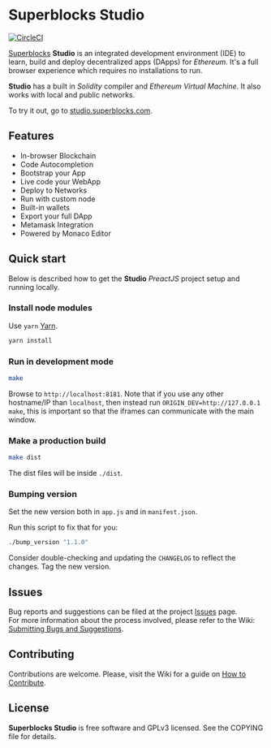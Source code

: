 # Superblocks Studio

[![CircleCI](https://circleci.com/gh/SuperblocksHQ/studio.svg?style=shield&circle-token=c798fc7a66f88cff97b4d77e4082752568b33195)](https://circleci.com/gh/SuperblocksHQ/studio)

[Superblocks](https://superblocks.com) **Studio** is an integrated development environment (IDE) to learn, build and deploy decentralized apps (DApps) for _Ethereum_. It's a full browser experience which requires no installations to run.

**Studio** has a built in _Solidity_ compiler and _Ethereum Virtual Machine_. It also works with local and public networks.

To try it out, go to [studio.superblocks.com](https://studio.superblocks.com).

## Features
* In-browser Blockchain
* Code Autocompletion
* Bootstrap your App
* Live code your WebApp
* Deploy to Networks
* Run with custom node
* Built-in wallets
* Export your full DApp
* Metamask Integration
* Powered by Monaco Editor

## Quick start
Below is described how to get the **Studio** _PreactJS_ project setup and running locally.

### Install node modules
Use `yarn` [Yarn](https://yarnpkg.com/).
```sh
yarn install
```

### Run in development mode
```sh
make
```

Browse to `http://localhost:8181`. Note that if you use any other hostname/IP than `localhost`, then instead run `ORIGIN_DEV=http://127.0.0.1 make`, this is important so that the iframes can communicate with the main window.

### Make a production build
```sh
make dist
```

The dist files will be inside `./dist`.

### Bumping version
Set the new version both in `app.js` and in `manifest.json`.

Run this script to fix that for you:

```sh
./bump_version "1.1.0"
```

Consider double-checking and updating the `CHANGELOG` to reflect the changes. Tag the new version.

## Issues
Bug reports and suggestions can be filed at the project [Issues](https://github.com/SuperblocksHQ/studio/issues) page.  
For more information about the process involved, please refer to the Wiki: [Submitting Bugs and Suggestions](https://github.com/SuperblocksHQ/studio/wiki/Submitting-Bugs-and-Suggestions).

## Contributing
Contributions are welcome. Please, visit the Wiki for a guide on [How to Contribute](https://github.com/SuperblocksHQ/studio/wiki/How-to-Contribute).

## License
**Superblocks Studio** is free software and GPLv3 licensed. See the COPYING file for details.
